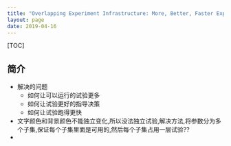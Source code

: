 ```yaml
---
title: "Overlapping Experiment Infrastructure: More, Better, Faster Experimentation"
layout: page
date: 2019-04-16
---
```


[TOC]

## 简介
- 解决的问题
    - 如何让可以运行的试验更多
    - 如何让试验更好的指导决策
    - 如何让试验跑得更快
- 文字颜色和背景颜色不能独立变化,所以没法独立试验,解决方法,将参数分为多个子集,保证每个子集里面是可用的,然后每个子集占用一层试验??
- 